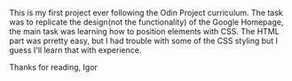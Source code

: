 This is my first project ever following the Odin Project curriculum.
The task was to replicate the design(not the functionality) of the Google Homepage,
the main task was learning how to position elements with CSS. The HTML part was prretty easy,
but I had trouble with some of the CSS styling but I guess I'll learn that with experience.

Thanks for reading, Igor
